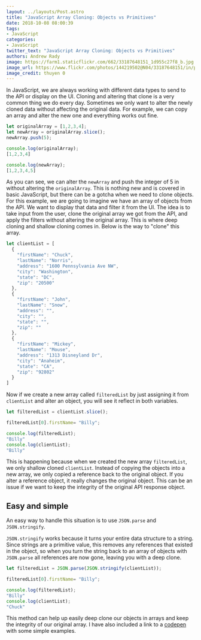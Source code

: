 ```yaml
---
layout: ../layouts/Post.astro
title: "JavaScript Array Cloning: Objects vs Primitives"
date: 2018-10-08 08:00:39
tags:
- JavaScript
categories:
- JavaScript
twitter_text: "JavaScript Array Cloning: Objects vs Primitives"
authors: Andrew Rady 
image: https://farm1.staticflickr.com/662/33187648151_1d955c27f8_b.jpg
image_url: https://www.flickr.com/photos/144219502@N04/33187648151/in/photolist-SyFnyc-kwoER4-5JfofT-74J7Tr-93v3Uu-qnMB76-2k6wVZ-hkgDQn-s6ny87-bo5sQU-po3Gcn-avBpY7-agqKqj-onWNK4-asuj8-dV54t7-cDCYSN-qbpekY-qvG8sd-vdB6e-e391ip-4rZG52-vsmwxr-dK52hk-aispHU-7k8waH-fEwnAz-e6msZV-pUg4DB-7fc36Q-mQZiPR-311nS6-qQ13Vj-mkGPf2-AC3kz5-9AJ3Vu-6rdBqX-C6eZ1b-vazcSe-vrtoa7-6rcrvc-jfK8K8-efLNE1-6rcrct-jqq5Q9-6rdBMR-ifJPt6-6rhH1U-fhuyRe-brMosb
image_credit: thuyen 0
---
```

In JavaScript, we are always working with different data types to send to the API or display on the UI. Cloning and altering that clone is a very common thing we do every day. Sometimes we only want to alter the newly cloned data without affecting the original data. For example, we can copy an array and alter the new one and everything works out fine.

```javascript
let originalArray = [1,2,3,4];
let newArray = originalArray.slice();
newArray.push(5);

console.log(originalArray);
[1,2,3,4]

console.log(newArray);
[1,2,3,4,5]
```

As you can see, we can alter the `newArray` and push the integer of 5 in without altering the `originalArray`. This is nothing new and is covered in basic JavaScript, but there can be a gotcha when we need to clone objects. For this example, we are going to imagine we have an array of objects from the API. We want to display that data and filter it from the UI. The idea is to take input from the user, clone the original array we got from the API, and apply the filters without altering the original array. This is where deep cloning and shallow cloning comes in. Below is the way to "clone" this array.

```javascript
let clientList = [
  {
    "firstName": "Chuck",
    "lastName": "Norris",
    "address": "1600 Pennsylvania Ave NW",
    "city": "Washington",
    "state": "DC",
    "zip": "20500"
  },
  {
    "firstName": "John",
    "lastName": "Snow",
    "address": "",
    "city": "",
    "state": "",
    "zip": ""
  },
  {
    "firstName": "Mickey",
    "lastName": "Mouse",
    "address": "1313 Disneyland Dr",
    "city": "Anaheim",
    "state": "CA",
    "zip": "92802"
  }
]
```

Now if we create a new array called `filteredList` by just assigning it from `clientList` and alter an object, you will see it reflect in both variables.


```javascript
let filteredList = clientList.slice();

filteredList[0].firstName= "Billy";

console.log(filteredList);
"Billy"
console.log(clientList);
"Billy"
```

This is happening because when we created the new array `filteredList`, we only shallow cloned `clientList`. Instead of copying the objects into a new array, we only copied a reference back to the original object. If you alter a reference object, it really changes the original object. This can be an issue if we want to keep the integrity of the original API response object.

## Easy and simple

An easy way to handle this situation is to use `JSON.parse` and `JSON.stringify`. 

`JSON.stringify` works because it turns your entire data structure to a string. Since strings are a primitive value, this removes any references that existed in the object, so when you turn the string back to an array of objects with `JSON.parse` all references are now gone, leaving you with a deep clone.

```javascript
let filteredList = JSON.parse(JSON.stringify(clientList));

filteredList[0].firstName= "Billy";

console.log(filteredList);
"Billy"
console.log(clientList);
"Chuck"
```

This method can help up easily deep clone our objects in arrays and keep the integrity of our original array. I have also included a link to a [codepen](https://codepen.io/anon/pen/JmRjre?editors=1112) with some simple examples.
